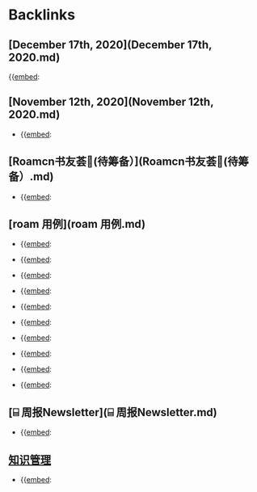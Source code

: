 
# Backlinks
## [December 17th, 2020](December 17th, 2020.md)
{{[embed](embed.md):

## [November 12th, 2020](November 12th, 2020.md)
- {{[embed](embed.md):

## [Roamcn书友荟🥝(待筹备）](Roamcn书友荟🥝(待筹备）.md)
- {{[embed](embed.md):

## [roam 用例](roam 用例.md)
- {{[embed](embed.md):

- {{[embed](embed.md):

- {{[embed](embed.md):

- {{[embed](embed.md):

- {{[embed](embed.md):

- {{[embed](embed.md):

- {{[embed](embed.md):

- {{[embed](embed.md):

- {{[embed](embed.md):

- {{[embed](embed.md):

## [⌸ 周报Newsletter](⌸ 周报Newsletter.md)
- {{[embed](embed.md):

## [知识管理](知识管理.md)
- {{[embed](embed.md):

